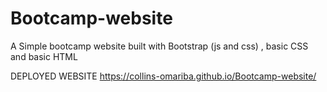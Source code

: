 # Bootcamp-website

A Simple bootcamp  website built with Bootstrap (js and css) , basic CSS and basic  HTML

DEPLOYED WEBSITE  https://collins-omariba.github.io/Bootcamp-website/
